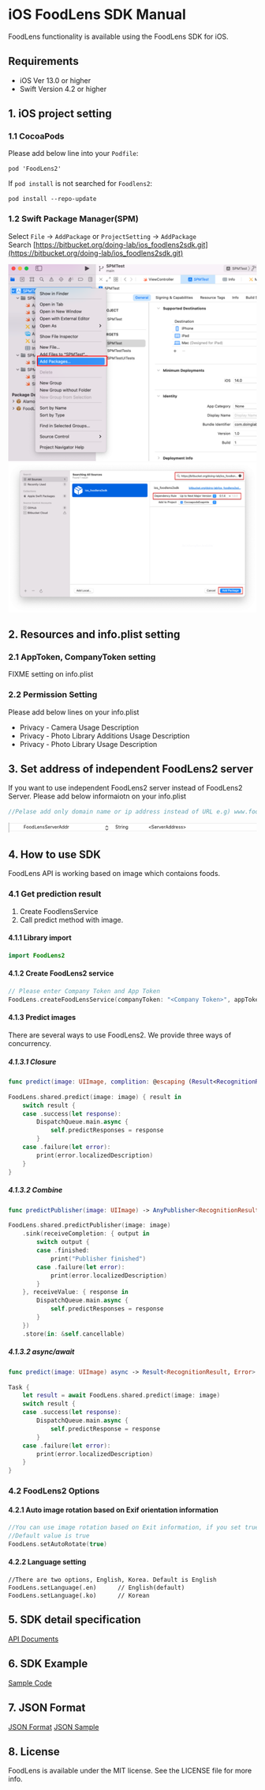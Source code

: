 # iOS FoodLens SDK Manual

FoodLens functionality is available using the FoodLens SDK for iOS.

## Requirements

- iOS Ver 13.0 or higher
- Swift Version 4.2 or higher


## 1. iOS project setting

### 1.1 CocoaPods
Please add below line into your `Podfile`:  

```
pod 'FoodLens2'
```

If `pod install` is not searched for `Foodlens2`:

```
pod install --repo-update
```


### 1.2 Swift Package Manager(SPM)
Select `File` -> `AddPackage` or `ProjectSetting` -> `AddPackage`  
Search [https://bitbucket.org/doing-lab/ios_foodlens2sdk.git](https://bitbucket.org/doing-lab/ios_foodlens2sdk.git)

![](Images/spm1.png)
![](Images/spm2.png)


## 2. Resources and info.plist setting

### 2.1 AppToken, CompanyToken setting
FIXME setting on info.plist 

### 2.2 Permission Setting
Please add below lines on your info.plist
- Privacy - Camera Usage Description
- Privacy - Photo Library Additions Usage Description
- Privacy - Photo Library Usage Description


## 3. Set address of independent FoodLens2 server
If you want to use independent FoodLens2 server instead of FoodLens2 Server.
Please add below informaiotn on your info.plist
 
```swift
//Pelase add only domain name or ip address instead of URL e.g) www.foodlens.com, 123.222.100.10
```
<img src="./Images/infoplist.png">

## 4. How to use SDK
FoodLens API is working based on image which contaions foods.

### 4.1 Get prediction result
1. Create FoodlensService
2. Call predict method with image.

#### 4.1.1 Library import
```swift
import FoodLens2
```

#### 4.1.2 Create FoodLens2 service
```swift
// Please enter Company Token and App Token
FoodLens.createFoodLensService(companyToken: "<Company Token>", appToken: "<App Token>")
```

#### 4.1.3 Predict images
There are several ways to use FoodLens2. We provide three ways of concurrency.

##### 4.1.3.1 Closure
```swift
func predict(image: UIImage, complition: @escaping (Result<RecognitionResult, Error>) -> Void)
```

```swift
FoodLens.shared.predict(image: image) { result in
    switch result {
    case .success(let response):
        DispatchQueue.main.async {
            self.predictResponses = response
        }
    case .failure(let error):
        print(error.localizedDescription)
    }
}
```

##### 4.1.3.2 Combine
```swift
func predictPublisher(image: UIImage) -> AnyPublisher<RecognitionResult, Error>
```

```swift
FoodLens.shared.predictPublisher(image: image)
    .sink(receiveCompletion: { output in
        switch output {
        case .finished:
            print("Publisher finished")
        case .failure(let error):
            print(error.localizedDescription)
        }
    }, receiveValue: { response in
        DispatchQueue.main.async {
            self.predictResponses = response
        }
    })
    .store(in: &self.cancellable)
```

##### 4.1.3.2 async/await
```swift
func predict(image: UIImage) async -> Result<RecognitionResult, Error>
```

```swift
Task {
    let result = await FoodLens.shared.predict(image: image)
    switch result {
    case .success(let response):
        DispatchQueue.main.async {
            self.predictResponse = response
        }
    case .failure(let error):
        print(error.localizedDescription)
    }
}
```


### 4.2 FoodLens2 Options

#### 4.2.1 Auto image rotation based on Exif orientation information
```swift
//You can use image rotation based on Exit information, if you set true, food coordinate can be rotated based Exit information.
//Default value is true
FoodLens.setAutoRotate(true)
```


#### 4.2.2 Language setting
```swfit
//There are two options, English, Korea. Default is English
FoodLens.setLanguage(.en)      // English(default)
FoodLens.setLanguage(.ko)      // Korean
```


## 5. SDK detail specification
[API Documents](https://doinglab.github.io/foodlens2sdk/ios/index.html)

## 6. SDK Example
[Sample Code](https://github.com/doinglab/FoodLens2SDK/tree/main/IOS/SampleCode/)

## 7. JSON Format
[JSON Format](../JSON%20Format)
[JSON Sample](../JSON%20Sample)


## 8. License
FoodLens is available under the MIT license. See the LICENSE file for more info.
